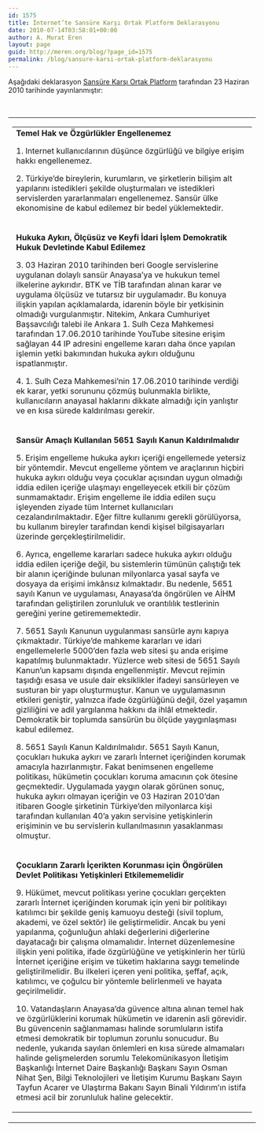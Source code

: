```yaml
---
id: 1575
title: İnternet’te Sansüre Karşı Ortak Platform Deklarasyonu
date: 2010-07-14T03:58:01+00:00
author: A. Murat Eren
layout: page
guid: http://meren.org/blog/?page_id=1575
permalink: /blog/sansure-karsi-ortak-platform-deklarasyonu
---
```

Aşağıdaki deklarasyon [Sansüre Karşı Ortak Platform](http://www.sansursuzinternet.org.tr/) tarafından 23 Haziran 2010 tarihinde yayınlanmıştır:

<br class="blank" />

<table border="0" cellspacing="0" cellpadding="0" width="100%" align="center">
<tr>
<td>
<table border="0" cellspacing="0" cellpadding="20" width="100%">
<tr>
<td>
<strong>Temel Hak ve Özgürlükler Engellenemez</strong></p>

<p>
1. Internet kullanıcılarının düşünce özgürlüğü ve bilgiye erişim hakkı engellenemez.
</p>

<p>
2. Türkiye’de bireylerin, kurumların, ve şirketlerin bilişim alt yapılarını istedikleri şekilde oluşturmaları ve istedikleri servislerden yararlanmaları engellenemez. Sansür ülke ekonomisine de kabul edilemez bir bedel yüklemektedir.<br /> <br class="blank" /><br /> <strong>Hukuka Aykırı, Ölçüsüz ve Keyfi İdari İşlem Demokratik Hukuk Devletinde Kabul Edilemez</strong>
</p>

<p>
3. 03 Haziran 2010 tarihinden beri Google servislerine uygulanan dolaylı sansür Anayasa’ya ve hukukun temel ilkelerine aykırıdır. BTK ve TİB tarafından alınan karar ve uygulama ölçüsüz ve tutarsız bir uygulamadır. Bu konuya ilişkin yapılan açıklamalarda, idarenin böyle bir yetkisinin olmadığı vurgulanmıştır. Nitekim, Ankara Cumhuriyet Başsavcılığı talebi ile Ankara 1. Sulh Ceza Mahkemesi tarafından 17.06.2010 tarihinde YouTube sitesine erişim sağlayan 44 IP adresini engelleme kararı daha önce yapılan işlemin yetki bakımından hukuka aykırı olduğunu ispatlanmıştır.
</p>

<p>
4. 1. Sulh Ceza Mahkemesi’nin 17.06.2010 tarihinde verdiği ek karar, yetki sorununu çözmüş bulunmakla birlikte, kullanıcıların anayasal haklarını dikkate almadığı için yanlıştır ve en kısa sürede kaldırılması gerekir.<br /> <br class="blank" /><br /> <strong>Sansür Amaçlı Kullanılan 5651 Sayılı Kanun Kaldırılmalıdır</strong>
</p>

<p>
5. Erişim engelleme hukuka aykırı içeriği engellemede yetersiz bir yöntemdir. Mevcut engelleme yöntem ve araçlarının hiçbiri hukuka aykırı olduğu veya çocuklar açısından uygun olmadığı iddia edilen içeriğe ulaşmayı engelleyecek etkili bir çözüm sunmamaktadır. Erişim engelleme ile iddia edilen suçu işleyenden ziyade tüm Internet kullanıcıları cezalandırılmaktadır. Eğer filtre kullanımı gerekli görülüyorsa, bu kullanım bireyler tarafından kendi kişisel bilgisayarları üzerinde gerçekleştirilmelidir.
</p>

<p>
6. Ayrıca, engelleme kararları sadece hukuka aykırı olduğu iddia edilen içeriğe değil, bu sistemlerin tümünün çalıştığı tek bir alanın içeriğinde bulunan milyonlarca yasal sayfa ve dosyaya da erişimi imkânsız kılmaktadır. Bu nedenle, 5651 sayılı Kanun ve uygulaması, Anayasa’da öngörülen ve AİHM tarafından geliştirilen zorunluluk ve orantılılık testlerinin gereğini yerine getirememektedir.
</p>

<p>
7. 5651 Sayılı Kanunun uygulanması sansürle aynı kapıya çıkmaktadır. Türkiye’de mahkeme kararları ve idari engellemelerle 5000’den fazla web sitesi şu anda erişime kapatılmış bulunmaktadır. Yüzlerce web sitesi de 5651 Sayılı Kanun’un kapsamı dışında engellenmiştir. Mevcut rejimin taşıdığı esasa ve usule dair eksiklikler ifadeyi sansürleyen ve susturan bir yapı oluşturmuştur. Kanun ve uygulamasının etkileri geniştir, yalnızca ifade özgürlüğünü değil, özel yaşamın gizliliğini ve adil yargılanma hakkını da ihlâl etmektedir. Demokratik bir toplumda sansürün bu ölçüde yaygınlaşması kabul edilemez.
</p>

<p>
8. 5651 Sayılı Kanun Kaldırılmalıdır. 5651 Sayılı Kanun, çocukları hukuka aykırı ve zararlı İnternet içeriğinden korumak amacıyla hazırlanmıştır. Fakat benimsenen engelleme politikası, hükümetin çocukları koruma amacının çok ötesine geçmektedir. Uygulamada yaygın olarak görünen sonuç, hukuka aykırı olmayan içeriğin ve 03 Haziran 2010’dan itibaren Google şirketinin Türkiye’den milyonlarca kişi tarafından kullanılan 40’a yakın servisine yetişkinlerin erişiminin ve bu servislerin kullanılmasının yasaklanması olmuştur.<br /> <br class="blank" /><br /> <strong>Çocukların Zararlı İçerikten Korunması için Öngörülen Devlet Politikası Yetişkinleri Etkilememelidir</strong>
</p>

<p>
9. Hükümet, mevcut politikası yerine çocukları gerçekten zararlı İnternet içeriğinden korumak için yeni bir politikayı katılımcı bir şekilde geniş kamuoyu desteği (sivil toplum, akademi, ve özel sektör) ile geliştirmelidir. Ancak bu yeni yapılanma, çoğunluğun ahlaki değerlerini diğerlerine dayatacağı bir çalışma olmamalıdır. İnternet düzenlemesine ilişkin yeni politika, ifade özgürlüğüne ve yetişkinlerin her türlü İnternet içeriğine erişim ve tüketim haklarına saygı temelinde geliştirilmelidir. Bu ilkeleri içeren yeni politika, şeffaf, açık, katılımcı, ve çoğulcu bir yöntemle belirlenmeli ve hayata geçirilmelidir.
</p>

<p>
10. Vatandaşların Anayasa’da güvence altına alınan temel hak ve özgürlüklerini korumak hükümetin ve idarenin asli görevidir. Bu güvencenin sağlanmaması halinde sorumluların istifa etmesi demokratik bir toplumun zorunlu sonucudur. Bu nedenle, yukarıda sayılan önlemleri en kısa sürede almamaları halinde gelişmelerden sorumlu Telekomünikasyon İletişim Başkanlığı İnternet Daire Başkanlığı Başkanı Sayın Osman Nihat Şen, Bilgi Teknolojileri ve İletişim Kurumu Başkanı Sayın Tayfun Acarer ve Ulaştırma Bakanı Sayın Binali Yıldırım’ın istifa etmesi acil bir zorunluluk haline gelecektir.</td> </tr> </tbody> </table> </td> </tr> </tbody> </table>
